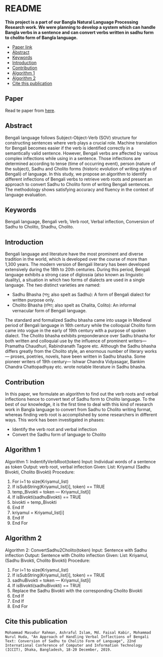 # README

**This project is a part of our Bangla Natural Language Processing Research work. We were planning to develop a system which can handle Bangla verbs in a sentence and can convert verbs written in sadhu form to cholito form of Bangla language.**

- [Paper link](#paper)
- [Abstract](#abstract)
- [Keywords](#keywords)
- [Introduction](#introduction)
- [Contribution](#contribution)
- [Algorithm 1](#algorithm-1)
- [Algorithm 2](#algorithm-2)
- [Cite this publication](#cite-this-publication)

## Paper
Read te paper from [here](https://ieeexplore.ieee.org/abstract/document/9038570).


## Abstract
Bengali language follows Subject-Object-Verb (SOV) structure for constructing sentences where verb plays a crucial role. Machine translation for Bengali becomes easier if the verb is identified correctly in a semantically valid sentence. However, Bengali verbs are affected by various complex inflections while using in a sentence. Those inflections are determined according to tense (time of occurring event), person (nature of the subject), Sadhu and Cholito forms (historic evolution of writing styles of Bengali) of language. In this study, we propose an algorithm to identify different inflections of Bengali verbs to retrieve verb roots and present an approach to convert Sadhu to Cholito form of writing Bengali sentences. The methodology shows satisfying accuracy and fluency in the context of language evaluation.

## Keywords
Bengali language, Bengali verb, Verb root, Verbal inflection, Conversion of Sadhu to Cholito, Shadhu, Cholito.

## Introduction
Bengali language and literature have the most prominent and diverse tradition in the world, which is developed over the course of more than 1,300 years. The modern version of Bengali literary has been developed extensively during the 18th to 20th centuries. During this period, Bengali language exhibits a strong case of diglossia (also known as linguistic duality), a situation in which two forms of dialects are used in a single language. The two distinct varieties are named: 

- Sadhu Bhasha (সাধু; also spelt as Sadhu): A form of Bengali dialect for written purpose only.
- Cholito Bhasha (চলিত; also spelt as Chalita, Colito): An informal vernacular form of Bengali language.

The standard and formalized Sadhu bhasha came into usage in Medieval period of Bengali language in 16th century while the colloquial Cholito form came into vogue in the early of 19th century with a purpose of spoken dialect. The Cholito bhasha exhibits preponderance over Sadhu bhasha for both written and colloquial use by the influence of prominent writers— Pramatha Chaudhuri, Rabindranath Tagore etc. Although the Sadhu bhasha differs greatly from the Cholito style, an enormous number of literary works— proses, poetries, novels, have been written in Sadhu bhasha. Some pioneer writers of 19th century— Ishwar Chandra Vidyasagar, Bankim Chandra Chattopadhyay etc. wrote notable literature in Sadhu bhasha.

## Contribution
In this paper, we formulate an algorithm to find out the verb roots and verbal inflections hence to convert text of Sadhu form to Cholito language. To the best of our knowledge, it is the first time to deal with this kind of research work in Bangla language to convert from Sadhu to Cholito writing format, whereas finding verb root is accomplished by some researchers in different ways. This work has been investigated in phases: 
- Identify the verb root and verbal inflection
- Convert the Sadhu form of language to Cholito

## Algorithm 1
Algorithm 1: IndentifyVerbRoot(token) 
Input: Individual words of a sentence as token
Output: verb root, verbal inflection
Given: List: Kriyamul (Sadhu Bivokti, Cholito Bivokti)
Procedure:
1.	For i=1 to size(Kriyamul_list)
2.	If isSubString(Kriyamul_list[i], token) == TRUE
3.	temp_Bivokti = token — Kriyamul_list[i]
4.	If isBivokti(sadhuBivokti) == TRUE
5.	bivokti = temp_Bivokti
6.	End If
7.	kriyamul = Kriyamul_list[i]
8.	End If
9.	End For

## Algorithm 2
Algorithm 2: ConvertSadhu2Cholito(token) 
Input: Sentence with Sadhu inflection
Output: Sentence with Cholito inflection
Given: List: Kriyamul, (Sadhu Bivokti, Cholito Bivokti)
Procedure:
1.	For i=1 to size(Kriyamul_list)
2.	If isSubString(Kriyamul_list[i], token) == TRUE
3.	sadhuBivokti = token — Kriyamul_list[i]
4.	If isBivokti(sadhuBivokti) == TRUE
5.	Replace the Sadhu Bivokti with the corresponding Cholito Bivokti
6.	End If
7.	End If
8.	End For

## Cite this publication
```
Mohammad Masudur Rahman, Ashraful Islam, Md. Faisal Kabir, Mohammad Nurul Huda, "An Approach of Handling Verbal Inflections of Bengali Text: Conversion of Sadhu to Cholito Form of Language", 22nd International Conference of Computer and Information Technology (ICCIT), Dhaka, Bangladesh, 18-20 December, 2019.
```
